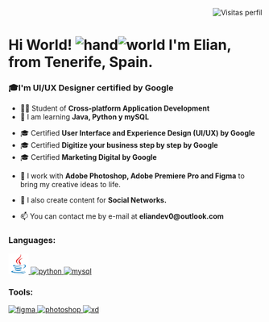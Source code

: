 <p align="right">
  <img src="https://komarev.com/ghpvc/?username=eliandev0&label=Visitas%20de%20perfil&color=lightgrey" alt="Visitas perfil">
</p>
<h1 align="left">Hi World! <img src="https://raw.githubusercontent.com/TheDudeThatCode/TheDudeThatCode/master/Assets/Hi.gif" alt="hand" width="30" height="30"/><img src="https://raw.githubusercontent.com/TheDudeThatCode/TheDudeThatCode/master/Assets/Earth.gif" alt="world" width="30" height="30"/> I'm Elian, from Tenerife, Spain.</h1> 
<h3 align="left">🎓I'm UI/UX Designer certified by Google</h3>

<div>
  <ul>
    <li>👨‍💻 Student of <strong>Cross-platform Application Development</strong></li>
    <li>🌱 I am learning <strong>Java, Python y mySQL</strong></li>
  </ul>
</div>

<div>
  <ul>
    <li>🎓 Certified <strong>User Interface and Experience Design (UI/UX) by Google</strong></li>
    <li>🎓 Certified <strong>Digitize your business step by step by Google</strong></li>
    <li>🎓 Certified <strong>Marketing Digital by Google</strong></li>
  </ul>
</div>

<div>
  <ul>
    <li>💼 I work with <strong>Adobe Photoshop, Adobe Premiere Pro and Figma</strong> to bring my creative ideas to life.</li>
  </ul>
</div>
<div>
  <ul>
    <li>📲 I also create content for <strong>Social Networks.</strong></li>
  </ul>
</div>
<div>
  <ul>
    <li>📫 You can contact me by e-mail at <strong>eliandev0@outlook.com</strong></li>
  </ul>
</div>

<h3 align="left">Languages:</h3> 
<a href="https://www.java.com" target="_blank" rel="noreferrer"> <img src="https://raw.githubusercontent.com/devicons/devicon/master/icons/java/java-original.svg" alt="java" width="40" height="40"/> </a>
<a href="https://www.python.org" target="_blank" rel="noreferrer"> <img src="https://clipart-library.com/new_gallery/289-2896071_python-logo-png-165709.png" alt="python" width="40" height="40"/> </a>
<a href="https://www.mysql.com/" target="_blank" rel="noreferrer"> <img src="https://logodix.com/logo/840630.png" alt="mysql" width="40" height="40"/> </a> 
  
<h3 align="left">Tools:</h3>
<p align="left"> <a href="https://www.figma.com/" target="_blank" rel="noreferrer"> <img src="https://creativecode.it/wp-content/uploads/2019/07/figma-logo.png" alt="figma" width="45" height="45"/> </a>
<a href="https://www.photoshop.com/en" target="_blank" rel="noreferrer"> <img src="https://logodownload.org/wp-content/uploads/2019/10/adobe-photoshop-logo-1.png" alt="photoshop" width="40" height="40"/> </a>
<a href="https://www.adobe.com/es/products/premiere.html" target="_blank" rel="noreferrer"> <img src="https://www.trainingonsite.com/images/stories/Premiere-Pro-CC-2020-icon-600px.png" alt="xd" width="40" height="40"/> </a> </p>
